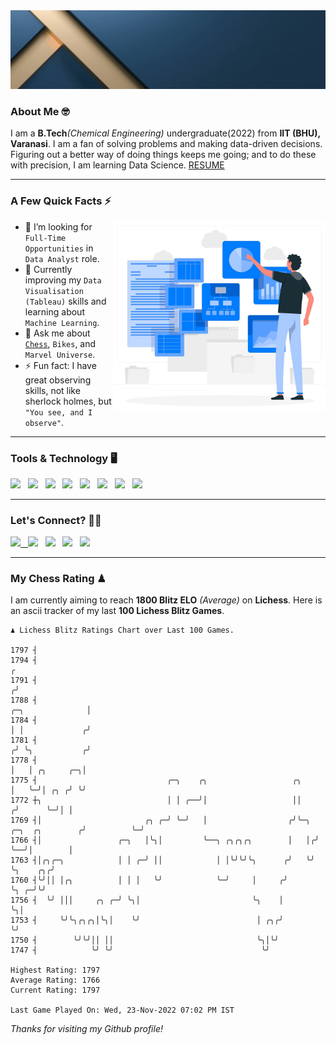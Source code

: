   <img src= "https://github.com/Laxman-Lakhan/Laxman-Lakhan/blob/master/Assets/Header.gif">

### About Me 🤓

I am a **B.Tech**_(Chemical Engineering)_ undergraduate(2022) from **IIT (BHU), Varanasi**. I am a fan of solving problems and making data-driven decisions. Figuring out a better way of doing things keeps me going; and to do these with precision, I am learning Data Science.
[RESUME](https://drive.google.com/file/d/1UIOoogRLj5eGQFQBkuvMmTISZVdl2Ok7/view?usp=sharing)

---

### A Few Quick Facts ⚡️
<img align="right" alt="Coding" width="340" src="https://github.com/Laxman-Lakhan/Laxman-Lakhan/blob/master/Assets/Data_Vector.jpg">   

- 🤝 I’m looking for `Full-Time Opportunities` in `Data Analyst` role.
- 📖 Currently improving my `Data Visualisation (Tableau)` skills and learning about `Machine Learning`.
- 💬 Ask me about [`Chess`](https://lichess.org/@/YourKingIsInDanger), `Bikes`, and `Marvel Universe`.
- ⚡️ Fun fact: I have great observing skills, not like sherlock holmes, but `"You see, and I observe"`.

---
### Tools & Technology 🖥

<img src="https://img.shields.io/badge/Python-white?logo=Python&logoColor=ColorName&style=ShieldStyle" /> &nbsp;
<img src="https://img.shields.io/badge/MySQL-white?logo=MySQL&logoColor=ColorName&style=ShieldStyle" /> &nbsp;
<img src="https://img.shields.io/badge/Tableau-white?logo=Tableau&logoColor=ColorName&style=ShieldStyle" /> &nbsp;
<img src="https://img.shields.io/badge/Excel-white?logo=Microsoft+Excel&logoColor=196F3D&style=ShieldStyle" /> &nbsp;
<img src="https://img.shields.io/badge/Jupyter-white?logo=Jupyter&logoColor=ColorName&style=ShieldStyle" /> &nbsp;
<img src="https://img.shields.io/badge/pandas-white?logo=Pandas&logoColor=000080&style=ShieldStyle" /> &nbsp;
<img src="https://img.shields.io/badge/numpy-white?logo=Numpy&logoColor=85C1E9&style=ShieldStyle" /> &nbsp;
<img src="https://img.shields.io/badge/scikit learn-white?logo=Scikit+Learn&logoColor=ColorName&style=ShieldStyle" /> &nbsp;



---

### Let's Connect? 🫳🏻

<a href="mailto:laxmansingh.lakhan@gmail.com"> <img src="https://img.icons8.com/fluent/48/000000/gmail.png" width="3.5%"/> &nbsp;
[<img src="https://img.icons8.com/color/48/000000/linkedin.png" width="3.5%"/>](https://www.linkedin.com/in/laxman-lakhan/)  &nbsp;
[<img src="https://img.icons8.com/fluent/48/000000/facebook-new.png" width="3.5%"/>](https://www.facebook.com/s.laxmanlakhan/)  &nbsp;
[<img src="https://img.icons8.com/fluent/48/000000/instagram-new.png" width="3.5%"/>](https://www.instagram.com/laxman.lakhan/)  &nbsp;
[<img src="https://img.icons8.com/color/48/000000/twitter.png" width="3.5%"/>](https://twitter.com/laxman__lakhan)  &nbsp;

 ---
  
### My Chess Rating ♟
  
I am currently aiming to reach **1800 Blitz ELO** *(Average)* on **Lichess**. Here is an ascii tracker of my last **100 Lichess Blitz Games**.

  ```
  ♟︎ 𝙻𝚒𝚌𝚑𝚎𝚜𝚜 𝙱𝚕𝚒𝚝𝚣 𝚁𝚊𝚝𝚒𝚗𝚐𝚜 𝙲𝚑𝚊𝚛𝚝 𝚘𝚟𝚎𝚛 𝙻𝚊𝚜𝚝 𝟷00 𝙶𝚊𝚖𝚎𝚜.
  
1797 ┤
1794 ┤                                                                                                  ╭
1791 ┤                                                                                                 ╭╯
1788 ┤                                                                                ╭─╮              │
1784 ┤                                                                                │ │             ╭╯
1781 ┤                                                                               ╭╯ ╰╮           ╭╯
1778 ┤                                                                               │   │ ╭╮     ╭─╮│
1775 ┤                             ╭─╮    ╭╮                   ╭╮                    │   ╰─╯│ ╭╮ ╭╯ ╰╯
1772 ┼╮                            │ │ ╭──╯│                   ││                   ╭╯      ╰─╯│ │
1769 ┤│                       ╭╮ ╭─╯ ╰─╯   │                  ╭╯╰─╮ ╭─╮  ╭╮        ╭╯          ╰─╯
1766 ┤│                 ╭─╮   │╰╮│         ╰──╮ ╭╮╭╮╭╮        │   │╭╯ ╰──╯│        │
1763 ┤│╭╮╭─╮            │ │ ╭─╯ ││            │ │╰╯╰╯╰╮      ╭╯   ╰╯      ╰╮    ╭╮╭╯
1760 ┤╰╯││ │╭╮          │ │ │   ╰╯            ╰─╯     │     ╭╯             ╰╮ ╭─╯╰╯
1756 ┤  ╰╯ │││     ╭╮ ╭─╯ ╰╮│                         ╰╮    │               ╰╮│
1753 ┤     ╰╯╰╮╭╮╭╮│╰╮│    ╰╯                          │ ╭╮╭╯                ╰╯
1750 ┤        ╰╯╰╯││ ││                                ╰╮│╰╯
1747 ┤            ╰╯ ╰╯                                 ╰╯ 

Highest Rating: 1797
Average Rating: 1766
Current Rating: 1797 

Last Game Played On: Wed, 23-Nov-2022 07:02 PM IST
  ```
  
  
*Thanks for visiting my Github profile!*
